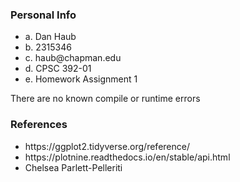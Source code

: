 ### Personal Info

<ul>
<li>a. Dan Haub</li>
<li>b. 2315346</li>
<li>c. haub@chapman.edu</li>
<li>d. CPSC 392-01</li>
<li>e. Homework Assignment 1</li>
</ul>

There are no known compile or runtime errors

### References

<ul>
<li>https://ggplot2.tidyverse.org/reference/</li>
<li>https://plotnine.readthedocs.io/en/stable/api.html</li>
<li>Chelsea Parlett-Pelleriti</li>
</ul>
